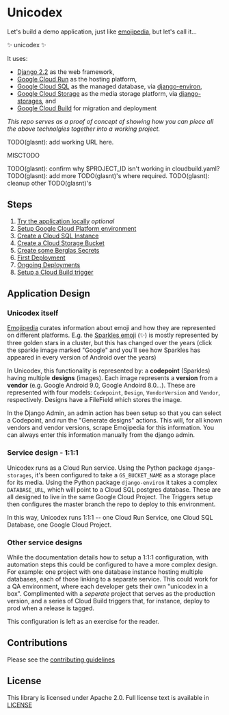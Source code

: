 # Unicodex

Let's build a demo application, just like [emojipedia](https://emojipedia.org/), but let's call it... 

✨ unicodex ✨

It uses: 

 * [Django 2.2](https://docs.djangoproject.com/en/2.2/) as the web framework,
 * [Google Cloud Run](https://cloud.google.com/run/) as the hosting platform,
 * [Google Cloud SQL](https://cloud.google.com/sql/) as the managed database, via [django-environ](https://django-environ.readthedocs.io/en/latest/),
 * [Google Cloud Storage](https://cloud.google.com/storage/) as the media storage platform, via [django-storages](https://django-storages.readthedocs.io/en/latest/), and
 * [Google Cloud Build](https://cloud.google.com/cloud-build/) for migration and deployment

*This repo serves as a proof of concept of showing how you can piece all the above technolgies together into a working project.*

TODO(glasnt): add working URL here. 


MISCTODO

TODO(glasnt): confirm why $PROJECT_ID isn't working in cloudbuild.yaml?
TODO(glasnt): add more TODO(glasnt)'s where required. 
TODO(glasnt): cleanup other TODO(glasnt)'s

## Steps

1. [Try the application locally](docs/00-test-local.md) *optional*
2. [Setup Google Cloud Platform environment](docs/10-setup-gcp.md)
3. [Create a Cloud SQL Instance](docs/20-setup-sql.md)
4. [Create a Cloud Storage Bucket](docs/30-setup-bucket.md)
5. [Create some Berglas Secrets](docs/40-setup-secrets.md)
6. [First Deployment](docs/50-first-deployment.md)
7. [Ongoing Deployments](docs/60-ongoing-deployments.md)
8. [Setup a Cloud Build trigger](docs/70-setup-trigger.md)

## Application Design

### Unicodex itself

[Emojipedia](https://emojipedia.org/) curates information about emoji and how they are represented on different platforms. E.g. the [Sparkles emoji](https://emojipedia.org/sparkles/) (✨) is mostly represented by three golden stars in a cluster, but this has changed over the years (click the sparkle image marked "Google" and you'll see how Sparkles has appeared in every version of Android over the years)

In Unicodex, this functionality is represented by: a **codepoint** (Sparkles) having multiple **designs** (images). Each image represents a **version** from a **vendor** (e.g. Google Android 9.0, Google Andoird 8.0...). These are represented with four models: `Codepoint`, `Design`, `VendorVersion` and `Vendor`, respectively. Designs have a FileField which stores the image. 

In the Django Admin, an admin action has been setup so that you can select a Codepoint, and run the "Generate designs" actions. This will, for all known vendors and vendor versions, scrape Emojipedia for this information. You can always enter this information manually from the django admin. 


### Service design - 1:1:1

Unicodex runs as a Cloud Run service. Using the Python package `django-storages`, it's been configured to take a `GS_BUCKET_NAME` as a storage place for its media. Using the Python package `django-environ` it takes a complex `DATABASE_URL`, which will point to a Cloud SQL postgres database. These are all designed to live in the same Google Cloud Project. The Triggers setup then configures the master branch the repo to deploy to this environment.

In this way, Unicodex runs 1:1:1 -- one Cloud Run Service, one Cloud SQL Database, one Google Cloud Project.

### Other service designs

While the documentation details how to setup a 1:1:1 configuration, with automation steps this could be configured to have a more complex design. For example: one project with one database instance hosting multiple databases, each of those linking to a separate service. This could work for a QA environment, where each developer gets their own "unicodex in a box". Complimented with a *seperate* project that serves as the production version, and a series of Cloud Build triggers that, for instance, deploy to prod when a release is tagged.

This configuration is left as an exercise for the reader. 


## Contributions

Please see the [contributing guidelines](CONTRIBUTING.md)

## License

This library is licensed under Apache 2.0. Full license text is available in [LICENSE](LICENSE)


